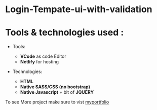 # Login-Tempate-ui-with-validation

# Tools & technologies used :
- Tools:
  - **VCode** as code Editor
  - **Netlify** for hosting

- Technologies:
  - **HTML**
  - **Native SASS/CSS (no bootstrap)**
  - **Native Javascript** + bit of **JQUERY**
  
To see More project make sure to vist [myportfolio](https://anasbehhari.herokuapp.com)
